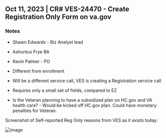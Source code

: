 ## Oct 11, 2023 | CR# VES-24470 - Create Registration Only Form on va.gov

### Notes
- Shawn Edwards - Biz Analyst lead
- Ashuntus Frye BA
- Kevin Palmer - PO

- Different from enrollment
- Will be a different service call, VES is creating a Registration service call
- Requires only a small set of fields, compared to EZ
- Is the Veteran planning to have a subsidized plan on HC.gov and VA health care?
      - Would be kicked off HC.gov plan. Could have monetary penalties for Veteran.

Screenshot of Self-reported Reg Only reasons from VES as it exists today:

![image](https://github.com/department-of-veterans-affairs/va.gov-team/assets/92328831/47a67cad-54a4-460d-b1c3-3b00e90ac27d)


